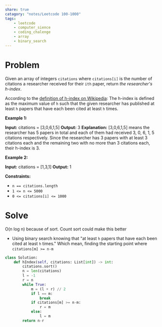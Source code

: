 ```yaml
---
share: true
catagory: "notes/Leetcode 100-1000"
tags:
    - leetcode
    - computer_sience
    - coding_chalenge
    - array
    - binary_search
---
```


# Problem

Given an array of integers `citations` where `citations[i]` is the number of citations a researcher received for their `ith` paper, return _the researcher's h-index_.

According to the [definition of h-index on Wikipedia](https://en.wikipedia.org/wiki/H-index): The h-index is defined as the maximum value of `h` such that the given researcher has published at least `h` papers that have each been cited at least `h` times.

**Example 1:**

**Input:** citations = [3,0,6,1,5]
**Output:** 3
**Explanation:** [3,0,6,1,5] means the researcher has 5 papers in total and each of them had received 3, 0, 6, 1, 5 citations respectively.
Since the researcher has 3 papers with at least 3 citations each and the remaining two with no more than 3 citations each, their h-index is 3.

**Example 2:**

**Input:** citations = [1,3,1]
**Output:** 1

**Constraints:**

- `n == citations.length`
- `1 <= n <= 5000`
- `0 <= citations[i] <= 1000`
# Solve
O(n log n) because of sort. Count sort could make this better
- Using binary search knowing that "at least `h` papers that have each been cited at least `h` times." Which mean, finding the starting point where `citations[m] >= n-m`

```python
class Solution:
    def hIndex(self, citations: List[int]) -> int:
        citations.sort()
        n = len(citations)
        l = -1
        r = n
        while True:
            m = (l + r) // 2
            if l == m:
                break
            if citations[m] >= n-m:
                r = m
            else:
                l = m
        return n-r
```
